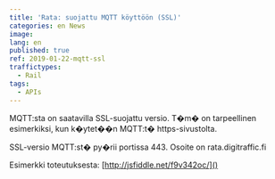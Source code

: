 ```yaml
---
title: 'Rata: suojattu MQTT köyttöön (SSL)'
categories: en News
image: 
lang: en
published: true
ref: 2019-01-22-mqtt-ssl
traffictypes:
  - Rail
tags:
  - APIs
---
```


MQTT:sta on saatavilla SSL-suojattu versio. T�m� on tarpeellinen esimerkiksi, kun k�ytet��n MQTT:t� https-sivustolta.

SSL-versio MQTT:st� py�rii portissa 443. Osoite on rata.digitraffic.fi

Esimerkki toteutuksesta: [http://jsfiddle.net/f9v342oc/]()